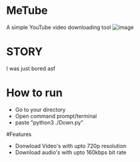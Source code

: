 # MeTube
A simple YouTube video downloading tool
![image](https://user-images.githubusercontent.com/78467470/162395604-664d2660-bcfa-4a93-95f1-847882d158f9.png)


# STORY
I was just bored asf

# How to run
* Go to your directory 
* Open command prompt/terminal
* paste "python3 ./Down.py"

#Features
* Donwload Video's with upto 720p resolution
* Download audio's with upto 160kbps bit rate 
